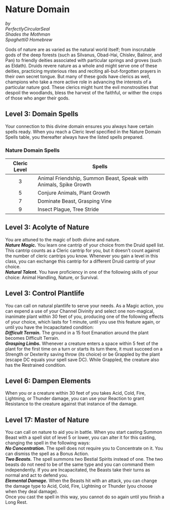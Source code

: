 # Nature Domain

*by*  
*PerfectlyCircularSeal*  
*Shades the Mothman*  
*Spaghetti0 Homebrew*  

Gods of nature are as varied as the natural world itself; from inscrutable gods of the deep forests (such as Silvanus, Obad-Hai, Chislev, Balinor, and Pan) to friendly deities associated with particular springs and groves (such as Eldath). Druids revere nature as a whole and might serve one of these deities, practicing mysterious rites and reciting all-but-forgotten prayers in their own secret tongue. But many of these gods have clerics as well, champions who take a more active role in advancing the interests of a particular nature god. These clerics might hunt the evil monstrosities that despoil the woodlands, bless the harvest of the faithful, or wither the crops of those who anger their gods.

## Level 3: Domain Spells
Your connection to this divine domain ensures you always have certain spells ready. When you reach a Cleric level specified in the Nature Domain Spells table, you thereafter always have the listed spells prepared.

### Nature Domain Spells
| Cleric Level | Spells                                                            |
|:------------:|-------------------------------------------------------------------|
| 3            | Animal Friendship, Summon Beast, Speak with Animals, Spike Growth |
| 5            | Conjure Animals, Plant Growth                                     |
| 7            | Dominate Beast, Grasping Vine                                     |
| 9            | Insect Plague, Tree Stride                                        |

## Level 3: Acolyte of Nature
You are attuned to the magic of both divine and nature.  
***Nature Magic.*** You learn one cantrip of your choice from the Druid spell list. This cantrip counts as a Cleric cantrip for you, but it doesn’t count against the number of cleric cantrips you know. Whenever you gain a level in this class, you can exchange this cantrip for a different Druid cantrip of your choice.  
***Natural Talent.*** You have proficiency in one of the following skills of your choice: Animal Handling, Nature, or Survival.

## Level 3: Control Plantlife
You can call on natural plantlife to serve your needs. As a Magic action, you can expend a use of your Channel Divinity and select one non-magical, inanimate plant within 30 feet of you, producing one of the following effects of your choice, which lasts for 1 minute, until you use this feature again, or until you have the Incapacitated condition:  
***Difficult Terrain.*** The ground in a 15 foot Emanation around the plant becomes Difficult Terrain.  
***Grasping Limbs.*** Whenever a creature enters a space within 5 feet of the plant for the first time on a turn or starts its turn there, it must succeed on a Strength or Dexterity saving throw (its choice) or be Grappled by the plant (escape DC equals your spell save DC). While Grappled, the creature also has the Restrained condition.

## Level 6: Dampen Elements
When you or a creature within 30 feet of you takes Acid, Cold, Fire, Lightning, or Thunder damage, you can use your Reaction to grant Resistance to the creature against that instance of the damage.

## Level 17: Master of Nature
You can call on nature to aid you in battle. When you start casting Summon Beast with a spell slot of level 5 or lower, you can alter it for this casting, changing the spell in the following ways:  
***No Concentration.*** The spell does not require you to Concentrate on it. You can dismiss the spell as a Bonus Action.  
***Two Beasts.*** The spell summons two Bestial Spirits instead of one. The two beasts do not need to be of the same type and you can command them independently. If you are Incapacitated, the Beasts take their turns as normal and act to defend you.  
***Elemental Damage.*** When the Beasts hit with an attack, you can change the damage type to Acid, Cold, Fire, Lightning or Thunder (you choose when they deal damage).  
Once you cast the spell in this way, you cannot do so again until you finish a Long Rest. 